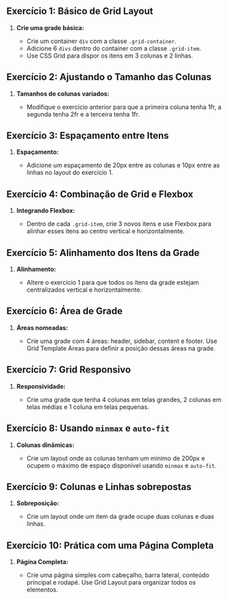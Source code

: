 ## Exercício 1: Básico de Grid Layout

1. **Crie uma grade básica:**

   - Crie um container `div` com a classe `.grid-container`.
   - Adicione 6 `divs` dentro do container com a classe `.grid-item`.
   - Use CSS Grid para dispor os itens em 3 colunas e 2 linhas.

## Exercício 2: Ajustando o Tamanho das Colunas

1. **Tamanhos de colunas variados:**

   - Modifique o exercício anterior para que a primeira coluna tenha 1fr, a segunda tenha 2fr e a terceira tenha 1fr.

## Exercício 3: Espaçamento entre Itens

1. **Espaçamento:**

   - Adicione um espaçamento de 20px entre as colunas e 10px entre as linhas no layout do exercício 1.

## Exercício 4: Combinação de Grid e Flexbox

1. **Integrando Flexbox:**

   - Dentro de cada `.grid-item`, crie 3 novos itens e use Flexbox para alinhar esses itens ao centro vertical e horizontalmente.

## Exercício 5: Alinhamento dos Itens da Grade

1. **Alinhamento:**

   - Altere o exercício 1 para que todos os itens da grade estejam centralizados vertical e horizontalmente.

## Exercício 6: Área de Grade

1. **Áreas nomeadas:**

   - Crie uma grade com 4 áreas: header, sidebar, content e footer. Use Grid Template Areas para definir a posição dessas áreas na grade.

## Exercício 7: Grid Responsivo

1. **Responsividade:**

   - Crie uma grade que tenha 4 colunas em telas grandes, 2 colunas em telas médias e 1 coluna em telas pequenas.

## Exercício 8: Usando `minmax` e `auto-fit`

1. **Colunas dinâmicas:**

   - Crie um layout onde as colunas tenham um mínimo de 200px e ocupem o máximo de espaço disponível usando `minmax` e `auto-fit`.

## Exercício 9: Colunas e Linhas sobrepostas

1. **Sobreposição:**

   - Crie um layout onde um item da grade ocupe duas colunas e duas linhas.

## Exercício 10: Prática com uma Página Completa

1. **Página Completa:**

   - Crie uma página simples com cabeçalho, barra lateral, conteúdo principal e rodapé. Use Grid Layout para organizar todos os elementos.
